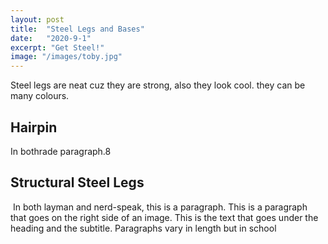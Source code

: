 ```yaml
---
layout: post
title:  "Steel Legs and Bases"
date:   "2020-9-1"
excerpt: "Get Steel!"
image: "/images/toby.jpg"
---
```


Steel legs are neat cuz they are strong, also they look cool. they can be many colours. 

## Hairpin

<p><span class="image left"><img src="{{ "/images/pic02.jpg" | absolute_url }}" alt="" /></span>In bothrade paragraph.8</p>

## Structural Steel Legs 
	
<p><span class="image right"><img src="{{ "/images/pic03.jpg" | absolute_url }}" alt="" /></span>  In both layman and nerd-speak, this is a paragraph. This is a paragraph that goes on the right side of an image. This is the text that goes under the heading and the subtitle. Paragraphs vary in length but in school </p>
